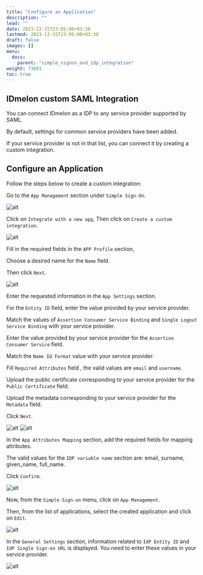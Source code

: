 ```yaml
---
title: "Configure an Application"
description: ""
lead: ""
date: 2023-12-15T23:05:00+03:30
lastmod: 2023-12-15T23:05:00+03:30
draft: false
images: []
menu:
  docs:
    parent: "simple_signon_and_idp_integration"
weight: 73001
toc: true
---
```



## IDmelon custom SAML Integration

You can connect IDmelon as a IDP to any service provider supported by SAML.

By default, settings for common service providers have been added.

If your service provider is not in that list, you can connect it by creating a custom integration.

## Configure an Application

Follow the steps below to create a custom integration:

Go to the `App Management` section under `Simple Sign-On`.

![alt](/images/vendor/sso/custom/custom_01.png)

Click on `Integrate with a new app`, Then click on `Create a custom integration`.

![alt](/images/vendor/sso/custom/custom_02.png)

Fill in the required fields in the `APP Profile` section,

Choose a desired name for the `Name` field.

Then click `Next`.

![alt](/images/vendor/sso/custom/custom_03.png)

Enter the requested information in the `App Settings` section.

For the `Entity ID` field, enter the value provided by your service provider.

Match the values of `Assertion Consumer Service Binding` and `Single Logout Service Binding` with your service provider.

Enter the value provided by your service provider for the `Assertion Consumer Service` field.

Match the `Name Id Format` value with your service provider.

Fill `Required Attributes` field , the valid values are `email` and `username`.

Upload the public certificate corresponding to your service provider for the `Public Certificate` field.

Upload the metadata corresponding to your service provider for the `Metadata` field.

Click `Next`.

![alt](/images/vendor/sso/custom/custom_04.png)
![alt](/images/vendor/sso/custom/custom_05.png)

In the `App Attributes Mapping` section, add the required fields for mapping attributes.

The valid values for the `IDP variable name` section are: email, surname, given_name, full_name.

Click `Confirm`.

![alt](/images/vendor/sso/custom/custom_06.png)

Now, from the `Simple Sign-on` menu, click on `App Management`.

Then, from the list of applications, select the created application and click on `Edit`.

![alt](/images/vendor/sso/custom/custom_07.png)

In the `General Settings` section, information related to `IdP Entity ID` and `IdP Single Sign-on URL` is displayed.
You need to enter these values in your service provider.

![alt](/images/vendor/sso/custom/custom_08.png)
